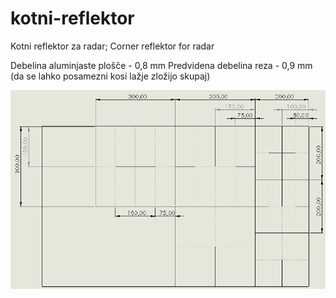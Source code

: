 # kotni-reflektor
Kotni reflektor za radar; Corner reflektor for radar

Debelina aluminjaste plošče - 0,8 mm
Predvidena debelina reza - 0,9 mm (da se lahko posamezni kosi lažje zložijo skupaj)


![](nacrt-slika.png)
